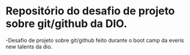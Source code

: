# Repositório do desafio de projeto sobre git/github da DIO.
-Desafio de projeto sobre git/github feito durante o boot camp da everis new talents da dio.
